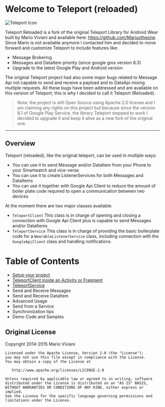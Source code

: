 Welcome to Teleport (reloaded)
===================
![Teleport Icon](https://github.com/raffaeu/Teleport/blob/master/doc/images/teleport_256.png)

Teleport Reloaded is a fork of the original Teleport Library for Android Wear built by Mario Viviani and available here: https://github.com/Mariuxtheone.
Since Mario is not available anymore I contacted him and decided to move forward and customize Teleport to include features like:

 - Message Brokering
 - Messages and DataItem priority (since google gms version 8.3)
 - Upgrade to the latest Google Play and Android version

The original Teleport project had also some major bugs related to Message Api not capable to send and receive a payload and to DataApi mixing multiple requests. All these bugs have been addressed and are available on this version of Teleport, this is why I decided to call it Teleport (Reloaded).

> Note: the project is still Open Source using Apache 2.0 license and I
> am claiming any rights on this project but because since the version
> 8.1 of Google Play Service, the library Teleport stopped to work I decided to upgrade it and keep it alive as a new fork of the original
> one.

----------

Overview
-------------

Teleport (reloaded), like the original teleport, can be used in multiple ways:

 - You can use it to send Message and/or DataItem from your Phone to your Smartwatch and vice-versa
 - You can use it to create ListenerServices for both Messages and DataItems
 - You can use it together with Google Api Client to reduce the amount of boiler plate code required to open a communication between two devices

At the moment there are two major classes available:

 - `TeleportClient`
 This class is in charge of opening and closing a connection with Google Api Client plus is capable to send Messages and/or DataItems
 - `TeleportService`
 This class is in charge of providing the basic boilerplate code for a `WearableListenerService` class, including connection with the `GoogleApiClient` class and handling notifications

Table of Contents
=================
 - [Setup your project](https://github.com/raffaeu/Teleport/blob/master/doc/SETUP.md)
 - [TeleportClient inside an Activity or Fragment](https://github.com/raffaeu/Teleport/blob/master/doc/CLIENT.md)
 - [TeleportService](https://github.com/raffaeu/Teleport/blob/master/doc/SERVICE.md)
 - Send and Receive Messages
 - Send and Receive DataItem
 - Advanced Usage
 - Send from a Service
 - Synchronization tips
 - Demo Code and Samples

Original License
----------------
Copyright 2014-2015 Mario Viviani

    Licensed under the Apache License, Version 2.0 (the "License");
    you may not use this file except in compliance with the License.
    You may obtain a copy of the License at

       http://www.apache.org/licenses/LICENSE-2.0

    Unless required by applicable law or agreed to in writing, software
    distributed under the License is distributed on an "AS IS" BASIS,
    WITHOUT WARRANTIES OR CONDITIONS OF ANY KIND, either express or implied.
    See the License for the specific language governing permissions and
    limitations under the License.